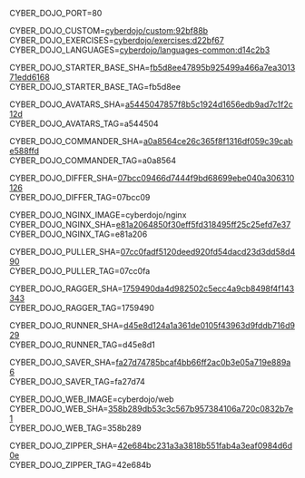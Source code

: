 
CYBER_DOJO_PORT=80<br/>

CYBER_DOJO_CUSTOM=[cyberdojo/custom:92bf88b](https://github.com/cyber-dojo/custom/commit/92bf88b4c33dc5a03b36db9b1badc7d4d2721be5)<br/>
CYBER_DOJO_EXERCISES=[cyberdojo/exercises:d22bf67](https://github.com/cyber-dojo/exercises/commit/d22bf67b84e7557c8fbe0d3e84c79b16a1e3f6ec)<br/>
CYBER_DOJO_LANGUAGES=[cyberdojo/languages-common:d14c2b3](https://github.com/cyber-dojo/languages/commit/d14c2b3b268e1801384bed213f22135d95e34b67)<br/>

CYBER_DOJO_STARTER_BASE_SHA=[fb5d8ee47895b925499a466a7ea301371edd6168](https://github.com/cyber-dojo/starter-base/commit/fb5d8ee47895b925499a466a7ea301371edd6168)<br/>
CYBER_DOJO_STARTER_BASE_TAG=fb5d8ee<br/>

CYBER_DOJO_AVATARS_SHA=[a5445047857f8b5c1924d1656edb9ad7c1f2c12d](https://github.com/cyber-dojo/avatars/commit/a5445047857f8b5c1924d1656edb9ad7c1f2c12d)<br/>
CYBER_DOJO_AVATARS_TAG=a544504<br/>

CYBER_DOJO_COMMANDER_SHA=[a0a8564ce26c365f8f1316df059c39cabe588ffd](https://github.com/cyber-dojo/commander/commit/a0a8564ce26c365f8f1316df059c39cabe588ffd)<br/>
CYBER_DOJO_COMMANDER_TAG=a0a8564<br/>

CYBER_DOJO_DIFFER_SHA=[07bcc09466d7444f9bd68699ebe040a306310126](https://github.com/cyber-dojo/differ/commit/07bcc09466d7444f9bd68699ebe040a306310126)<br/>
CYBER_DOJO_DIFFER_TAG=07bcc09<br/>

CYBER_DOJO_NGINX_IMAGE=cyberdojo/nginx
CYBER_DOJO_NGINX_SHA=[e81a2064850f30eff5fd318495ff25c25efd7e37](https://github.com/cyber-dojo/nginx/commit/e81a2064850f30eff5fd318495ff25c25efd7e37)<br/>
CYBER_DOJO_NGINX_TAG=e81a206<br/>

CYBER_DOJO_PULLER_SHA=[07cc0fadf5120deed920fd54dacd23d3dd58d490](https://github.com/cyber-dojo/puller/commit/07cc0fadf5120deed920fd54dacd23d3dd58d490)<br/>
CYBER_DOJO_PULLER_TAG=07cc0fa<br/>

CYBER_DOJO_RAGGER_SHA=[1759490da4d982502c5ecc4a9cb8498f4f143343](https://github.com/cyber-dojo/ragger/commit/1759490da4d982502c5ecc4a9cb8498f4f143343)<br/>
CYBER_DOJO_RAGGER_TAG=1759490<br/>

CYBER_DOJO_RUNNER_SHA=[d45e8d124a1a361de0105f43963d9fddb716d929](https://github.com/cyber-dojo/runner/commit/d45e8d124a1a361de0105f43963d9fddb716d929)<br/>
CYBER_DOJO_RUNNER_TAG=d45e8d1<br/>

CYBER_DOJO_SAVER_SHA=[fa27d74785bcaf4bb66ff2ac0b3e05a719e889a6](https://github.com/cyber-dojo/saver/commit/fa27d74785bcaf4bb66ff2ac0b3e05a719e889a6)<br/>
CYBER_DOJO_SAVER_TAG=fa27d74<br/>

CYBER_DOJO_WEB_IMAGE=cyberdojo/web
CYBER_DOJO_WEB_SHA=[358b289db53c3c567b957384106a720c0832b7e1](https://github.com/cyber-dojo/web/commit/358b289db53c3c567b957384106a720c0832b7e1)<br/>
CYBER_DOJO_WEB_TAG=358b289<br/>

CYBER_DOJO_ZIPPER_SHA=[42e684bc231a3a3818b551fab4a3eaf0984d6d0e](https://github.com/cyber-dojo/zipper/commit/42e684bc231a3a3818b551fab4a3eaf0984d6d0e)<br/>
CYBER_DOJO_ZIPPER_TAG=42e684b<br/>

